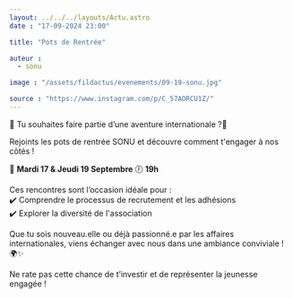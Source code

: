 ```yaml
---
layout: ../../../layouts/Actu.astro
date : "17-09-2024 23:00"

title: "Pots de Rentrée"

auteur :
  - sonu

image : "/assets/fildactus/evenements/09-19-sonu.jpg"

source : "https://www.instagram.com/p/C_57AORCU1Z/"
---
```


🌟 Tu souhaites faire partie d’une aventure internationale ?🌟

Rejoints les pots de rentrée SONU et découvre comment t'engager à nos côtés !

📅 __Mardi 17 & Jeudi 19 Septembre__
🕖 __19h__

Ces rencontres sont l’occasion idéale pour :  
✔️ Comprendre le processus de recrutement et les adhésions  
✔️ Explorer la diversité de l'association

Que tu sois nouveau.elle ou déjà passionné.e par les affaires internationales, viens échanger avec nous dans une ambiance conviviale ! 🌍✨

Ne rate pas cette chance de t’investir et de représenter la jeunesse engagée !